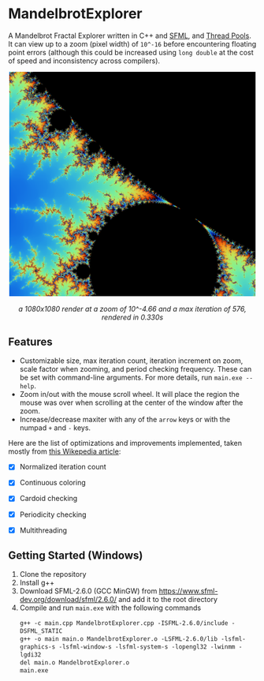 # MandelbrotExplorer
A Mandelbrot Fractal Explorer written in C++ and [SFML](https://www.sfml-dev.org/), and [Thread Pools](https://github.com/bshoshany/thread-pool).
It can view up to a zoom (pixel width) of `10^-16` before encountering floating point errors (although this could be increased using `long double` at the cost of speed and inconsistency across compilers).

<p align="center"><img src="https://github.com/Orbital-Web/MandelbrotExplorer/blob/02de17a941259230d2e1557cf1bc374a1748e58c/Render.png" width=500/></p>
<p align="center"><i>a 1080x1080 render at a zoom of 10^-4.66 and a max iteration of 576, rendered in 0.330s</i></p>


## Features
- Customizable size, max iteration count, iteration increment on zoom, scale factor when zooming, and period checking frequency. These can be set with command-line arguments. For more details, run `main.exe --help`. 
- Zoom in/out with the mouse scroll wheel. It will place the region the mouse was over when scrolling at the center of the window after the zoom.
- Increase/decrease maxiter with any of the `arrow` keys or with the numpad `+` and `-` keys.

Here are the list of optimizations and improvements implemented, taken mostly from [this Wikepedia article](https://www.wikiwand.com/en/Plotting_algorithms_for_the_Mandelbrot_set):
- [x] Normalized iteration count
- [x] Continuous coloring
- [x] Cardoid checking
- [x] Periodicity checking
- [x] Multithreading


## Getting Started (Windows)
1. Clone the repository
2. Install g++
3. Download SFML-2.6.0 (GCC MinGW) from https://www.sfml-dev.org/download/sfml/2.6.0/ and add it to the root directory
4. Compile and run `main.exe` with the following commands
    ```
    g++ -c main.cpp MandelbrotExplorer.cpp -ISFML-2.6.0/include -DSFML_STATIC
    g++ -o main main.o MandelbrotExplorer.o -LSFML-2.6.0/lib -lsfml-graphics-s -lsfml-window-s -lsfml-system-s -lopengl32 -lwinmm -lgdi32
    del main.o MandelbrotExplorer.o
    main.exe
    ```
